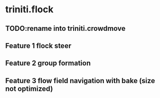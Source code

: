 # triniti.flock 
## TODO:rename into triniti.crowdmove

## Feature 1 flock steer
## Feature 2 group formation
## Feature 3 flow field navigation with bake (size not optimized)